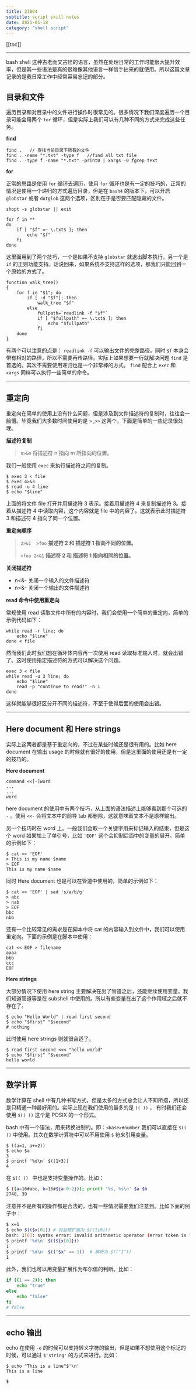 ```yaml
---
title: 21B04
subtitle: script skill notes
date: 2021-01-18
category: "shell script"
---
```


[[toc]]

---


bash shell 这种古老而又古怪的语言，虽然在处理日常的工作时能很大提升效率，但是其一些语法是真的很难像其他语言一样信手拈来的就使用。所以这篇文章记录的是我日常工作中经常容易忘记的部分。



## 目录和文件

遍历目录和对目录中的文件进行操作时很常见的。很多情况下我们深度遍历一个目录可能会用两个 `for` 循环，但是实际上我们可以有几种不同的方式来完成这些任务。

**find**

```
find .   // 查找当前目录下所有的文件
find . -name "*.txt" -type f   //find all txt file
find . -type f -name "*.txt" -print0 | xargs -0 fgrep text
```

**for**

正常的思路是使用  `for`  循环去遍历，使用 ` for ` 循环也是有一定的技巧的，正常的情况是使用一个递归的方式遍历目录，但是在 `bash4`  的版本下，可以开启 `globstar` 或者 `dotglob` 这两个选项，区别在于是否要匹配隐藏的文件。

```
shopt -s globstar || exit

for f in **
do
	if [ "$f" =~ \.txt$ ]; then
		echo "$f"
	fi
done
```

这里面用到了两个技巧，一个是如果不支持 `globstar` 就退出脚本执行，另一个是 `if`  的正则功能支持。话说回来，如果系统不支持这样的选项，那我们只能回到一个原始的方式了。

```
function walk_tree()
{
	for f in "$1"; do
		if [ -d "$f"]; then
			walk_tree "$f"
		else
			fullpath=`readlink -f "$f"`
			if [ "$fullpath" =~ \.txt$ ]; then
				echo "$fullpath"
			fi
	done
}
```

有两个可以注意的点是： `readlink -f` 可以输出文件的完整路径。同时 `$f`  本身会带有相对的路径，所以不需要再传路径。实际上如果想要一行就解决问题 `find` 是首选的。其次不需要使用递归也是一个非常棒的方式。 `find`  配合上 `exec` 和 `xargs`  同样可以执行一些简单的命令。

---

## 重定向

重定向在简单的使用上没有什么问题，但是涉及到文件描述符的复制时，往往会一脸懵。毕竟我们大多数时间使用的是 `>` ,`>>` 这两个。下面是简单的一些记录很处理。

**描述符复制**

> `n>&m`   将描述符 n 指向 m 所指向的位置。

我们一般使用 `exec`  来执行描述符之间的复制。

```shell
$ exec 3 < file
$ exec 4>&3
$ read -u 4 line
$ echo "$line"
```

上面的将文件 file 打开并用描述符 3 表示。接着用描述符 4 来复制描述符 3。接着从描述符 4 中读取内容，这个内容就是 file 中的内容了。这就表示此时描述符 3 和描述符 4 指向了同一个位置。

**重定向顺序**

> `2>&1  >foo`  **描述符 2 和 描述符 1 指向不同的位置。**
>
> `>foo 2>&1`   **描述符 2 和 描述符 1 指向相同的位置。**

**关闭描述符**

+ n<&-  关闭一个输入的文件描述符
+ n>&-  关闭一个输出的文件描述符

**read 命令中使用重定向**

常规使用 read 读取文件中所有的内容时，我们会使用一个简单的重定向，简单的示例代码如下：

```shell
while read -r line; do
	echo "$line"
done < file
```

然而我们此时我们想在循环体内容再一次使用 read 读取标准输入时，就会出错了。这时使用指定描述符的方式可以解决这个问题。

```shell
exec 3 < file
while read -u 3 line; do
	echo "$line"
	read -p "continue to read?" -n 1
done
```

这样就能够很好区分开不同的描述符，不至于使得后面的使用会出错。

---

## Here document 和 Here strings

实际上这两者都是基于重定向的，不过在某些时候还是很有用的。比如 here document 在输出 usage 的时候就有很好的使用，但是这里面的使用还是有一定的技巧的。

**Here document**

```shell
command <<[-]word
...
...
word
```

here document 的使用中有两个技巧，从上面的语法描述上能够看到那个可选的 `-` 。使用 `<<-` 会将文本中的前导 tab 都删除，这就意味着文本不是原样输出。

另一个技巧时在 word 上。一般我们会取一个关键字用来标记输入的结束，但是这个 word 如果加上了单引号，比如 `'EOF'` 这个会抑制后面中的变量的展开。简单的示例如下：

```shell
$ cat << 'EOF'
> This is my name $name
> EOF
This is my name $name
```

同时 Here document 也是可以在管道中使用的，简单的示例如下：

```shell
$ cat << 'EOF' | sed 's/a/b/g'
> abc
> nab
> EOF
bbc
nbb
```

还有一个比较常见的需求是在脚本中将 cat 的内容输入到文件中，我们可以使用重定向。下面的示例是在脚本中使用：

```shell
cat << EOF > filename
aaaa
bbb
ccc
EOF
```

**Here strings**

大部分情况下使用 here string 主要解决在出了管道之后，还能继续使用变量。我们知道管道等是在 subshell 中使用的。所以有些变量在出了这个作用域之后就不存在了。

```shell
$ echo "Hello World" | read first second
$ echo "$first" "$second"
# nothing
```

此时使用 here strings 则就很合适了。

```shell
$ read first second <<< "hello world"
$ echo "$first" "$second"
hello world
```

---

## 数学计算

数学计算在 shell 中有几种书写方式，但是太多的方式总会让人不知所措，所以还是只精通一种最好用的。实际上现在我们使用的最多的是 `(( ))` ， 有时我们还会使用 `$(( ))`  这个是 POSIX 的一个形式。

bash 中有一个语法，用来转换进制的。即：`<base>#number`  我们可以直接在 `$(( ))`  中使用。其次在数学计算符中可以不用使用 `$`  符来引用变量。

```shell
$ ((a=1, a+=2))
$ echo $a
3
$ printf '%d\n' $((1+3))
4
```

 在 `$(( )) ` 中也是支持变量操作的。比如：

```bash
$ ((a=16#abc, b=16#${a:0:2})); printf '%s, %s\n' $a $b
2748, 39
```

 注意并不是所有的操作都是合法的，也有一些情况需要我们注意到。比如下面的例子中：

```bash
$ x=1
$ echo $(($x[0])) # 将会被扩展为 $((1[0]))
bash: 1[0]: syntax error: invalid arithmetic operator (error token is "[0]")
$ printf '%d\n' $((${x[0]}))
1
$ printf '%d\n' $(("$x" == 1))  # 解析为 $(("1"))
1
```

此外，我们也可以用变量扩展作为布尔值的判断。比如：

```bash
if ((1 == 2)); then
	echo "true"
else
	echo "false"
fi
# false
```

---

## echo 输出

echo 在使用 `-e`  的时候可以支持转义字符的输出，但是如果不想使用这个标记的时候，可以通过 `$'string'` 的方式来进行。比如：

```
$ echo "This is a line"$'\n'
This is a line

$
```